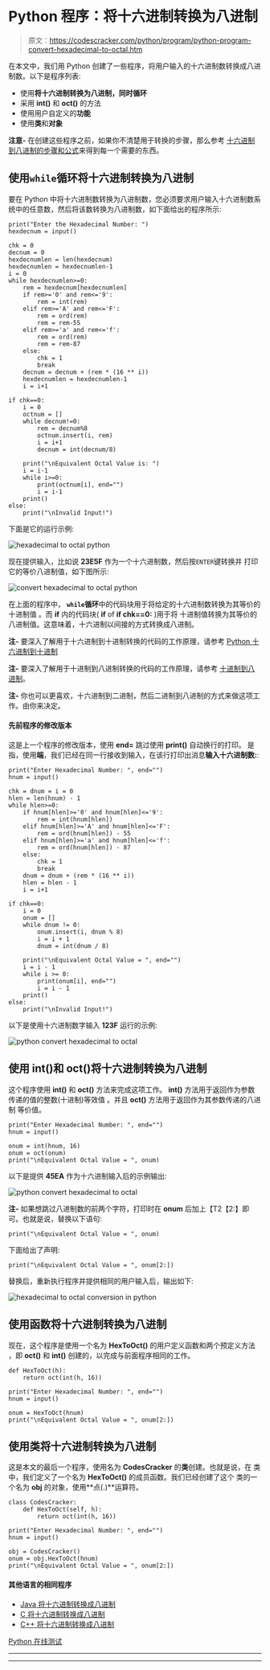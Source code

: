 # Python 程序：将十六进制转换为八进制

> 原文：<https://codescracker.com/python/program/python-program-convert-hexadecimal-to-octal.htm>

在本文中，我们用 Python 创建了一些程序，将用户输入的十六进制数转换成八进制数。以下是程序列表:

*   使用**将十六进制转换为八进制，同时循环**
*   采用 **int()** 和 **oct()** 的方法
*   使用用户自定义的**功能**
*   使用**类**和**对象**

**注意-** 在创建这些程序之前，如果你不清楚用于转换的步骤，那么参考 [十六进制到八进制的步骤和公式](/computer-fundamental/hexadecimal-to-octal.htm)来得到每一个需要的东西。

## 使用`while`循环将十六进制转换为八进制

要在 Python 中将十六进制数转换为八进制数，您必须要求用户输入十六进制数系统中的任意数，然后将该数转换为八进制数，如下面给出的程序所示:

```
print("Enter the Hexadecimal Number: ")
hexdecnum = input()

chk = 0
decnum = 0
hexdecnumlen = len(hexdecnum)
hexdecnumlen = hexdecnumlen-1
i = 0
while hexdecnumlen>=0:
    rem = hexdecnum[hexdecnumlen]
    if rem>='0' and rem<='9':
        rem = int(rem)
    elif rem>='A' and rem<='F':
        rem = ord(rem)
        rem = rem-55
    elif rem>='a' and rem<='f':
        rem = ord(rem)
        rem = rem-87
    else:
        chk = 1
        break
    decnum = decnum + (rem * (16 ** i))
    hexdecnumlen = hexdecnumlen-1
    i = i+1

if chk==0:
    i = 0
    octnum = []
    while decnum!=0:
        rem = decnum%8
        octnum.insert(i, rem)
        i = i+1
        decnum = int(decnum/8)

    print("\nEquivalent Octal Value is: ")
    i = i-1
    while i>=0:
        print(octnum[i], end="")
        i = i-1
    print()
else:
    print("\nInvalid Input!")
```

下面是它的运行示例:

![hexadecimal to octal python](img/bfe83d3a615ab7894647e41807a58e1e.png)

现在提供输入，比如说 **23E5F** 作为一个十六进制数，然后按`ENTER`键转换并 打印它的等价八进制值，如下图所示:

![convert hexadecimal to octal python](img/30d3867fe8e2125550c309608f68d28c.png)

在上面的程序中， **`while`循环**中的代码块用于将给定的十六进制数转换为其等价的十进制值 。而 **if** 内的代码块( **if** of **if chk==0:** )用于将 十进制值转换为其等价的八进制值。这意味着，十六进制以间接的方式转换成八进制。

**注-** 要深入了解用于十六进制到十进制转换的代码的工作原理，请参考 [Python 十六进制到十进制](/python/program/python-program-convert-hexadecimal-to-decimal.htm)

**注-** 要深入了解用于十进制到八进制转换的代码的工作原理，请参考 [十进制到八进制](/python/program/python-program-convert-decimal-to-octal.htm)。

**注-** 你也可以更喜欢，十六进制到二进制，然后二进制到八进制的方式来做这项工作。由你来决定。

#### 先前程序的修改版本

这是上一个程序的修改版本，使用 **end=** 跳过使用 **print()** 自动换行的打印。 是指，使用**端**，我们已经在同一行接收到输入，在该行打印出消息**输入十六进制数:**:

```
print("Enter Hexadecimal Number: ", end="")
hnum = input()

chk = dnum = i = 0
hlen = len(hnum) - 1
while hlen>=0:
    if hnum[hlen]>='0' and hnum[hlen]<='9':
        rem = int(hnum[hlen])
    elif hnum[hlen]>='A' and hnum[hlen]<='F':
        rem = ord(hnum[hlen]) - 55
    elif hnum[hlen]>='a' and hnum[hlen]<='f':
        rem = ord(hnum[hlen]) - 87
    else:
        chk = 1
        break
    dnum = dnum + (rem * (16 ** i))
    hlen = hlen - 1
    i = i+1

if chk==0:
    i = 0
    onum = []
    while dnum != 0:
        onum.insert(i, dnum % 8)
        i = i + 1
        dnum = int(dnum / 8)

    print("\nEquivalent Octal Value = ", end="")
    i = i - 1
    while i >= 0:
        print(onum[i], end="")
        i = i - 1
    print()
else:
    print("\nInvalid Input!")
```

以下是使用十六进制数字输入 **123F** 运行的示例:

![python convert hexadecimal to octal](img/a9ce35b651ac4b7b20834835135e8ad2.png)

## 使用 int()和 oct()将十六进制转换为八进制

这个程序使用 **int()** 和 **oct()** 方法来完成这项工作。 **int()** 方法用于返回作为参数传递的值的整数(十进制)等效值 。并且 **oct()** 方法用于返回作为其参数传递的八进制 等价值。

```
print("Enter Hexadecimal Number: ", end="")
hnum = input()

onum = int(hnum, 16)
onum = oct(onum)
print("\nEquivalent Octal Value = ", onum)
```

以下是提供 **45EA** 作为十六进制输入后的示例输出:

![python convert hexadecimal to octal](img/710d638dc9615e4723bd4d705116a298.png)

**注-** 如果想跳过八进制数的前两个字符，打印时在 **onum** 后加上【T2【2:】即可。也就是说，替换以下语句:

```
print("\nEquivalent Octal Value = ", onum)
```

下面给出了声明:

```
print("\nEquivalent Octal Value = ", onum[2:])
```

替换后，重新执行程序并提供相同的用户输入后，输出如下:

![hexadecimal to octal conversion in python](img/e6bac4428bb9b024d9a7fecb8f79275a.png)

## 使用函数将十六进制转换为八进制

现在，这个程序是使用一个名为 **HexToOct()** 的用户定义函数和两个预定义方法 ，即 **oct()** 和 **int()** 创建的，以完成与前面程序相同的工作。

```
def HexToOct(h):
    return oct(int(h, 16))

print("Enter Hexadecimal Number: ", end="")
hnum = input()

onum = HexToOct(hnum)
print("\nEquivalent Octal Value = ", onum[2:])
```

## 使用类将十六进制转换为八进制

这是本文的最后一个程序，使用名为 **CodesCracker** 的**类**创建。也就是说，在 类中，我们定义了一个名为 **HexToOct()** 的成员函数。我们已经创建了这个 类的一个名为 **obj** 的对象，使用**点(.)**运算符。

```
class CodesCracker:
    def HexToOct(self, h):
        return oct(int(h, 16))

print("Enter Hexadecimal Number: ", end="")
hnum = input()

obj = CodesCracker()
onum = obj.HexToOct(hnum)
print("\nEquivalent Octal Value = ", onum[2:])
```

#### 其他语言的相同程序

*   [Java 将十六进制转换成八进制](/java/program/java-program-convert-hexadecimal-to-octal.htm)
*   [C 将十六进制转换成八进制](/c/program/c-program-convert-hexadecimal-to-octal.htm)
*   [C++ 将十六进制转换成八进制](/cpp/program/cpp-program-convert-hexadecimal-to-octal.htm)

[Python 在线测试](/exam/showtest.php?subid=10)

* * *

* * *